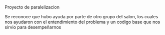Proyecto de paralelizacion

Se reconoce que hubo ayuda por parte de otro grupo del salon, los cuales nos ayudaron con el entendimiento del problema y un codigo base que nos sirvio para desempeñarnos
